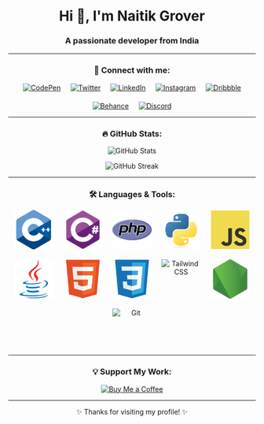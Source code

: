 <h1 align="center">Hi 👋, I'm Naitik Grover</h1>
<h3 align="center">A passionate developer from India</h3>

---

<h3 align="center">🚀 Connect with me:</h3>
<div align="center" style="display: flex; justify-content: center; gap: 20px; flex-wrap: wrap;">
    <a href="https://codepen.io/naitik-grover" target="_blank">
        <img src="https://raw.githubusercontent.com/rahuldkjain/github-profile-readme-generator/master/src/images/icons/Social/codepen.svg" alt="CodePen" height="80" width="80"/>
    </a>
    <a href="https://twitter.com/naitikgrover" target="_blank">
        <img src="https://raw.githubusercontent.com/rahuldkjain/github-profile-readme-generator/master/src/images/icons/Social/twitter.svg" alt="Twitter" height="80" width="80"/>
    </a>
    <a href="https://linkedin.com/in/naitik-grover-506632350" target="_blank">
        <img src="https://raw.githubusercontent.com/rahuldkjain/github-profile-readme-generator/master/src/images/icons/Social/linked-in-alt.svg" alt="LinkedIn" height="80" width="80"/>
    </a>
    <a href="https://instagram.com/hunterx.dev" target="_blank">
        <img src="https://raw.githubusercontent.com/rahuldkjain/github-profile-readme-generator/master/src/images/icons/Social/instagram.svg" alt="Instagram" height="80" width="80"/>
    </a>
    <a href="https://dribbble.com/naitikgrover" target="_blank">
        <img src="https://raw.githubusercontent.com/rahuldkjain/github-profile-readme-generator/master/src/images/icons/Social/dribbble.svg" alt="Dribbble" height="80" width="80"/>
    </a>
    <a href="https://www.behance.net/naitikgrover" target="_blank">
        <img src="https://raw.githubusercontent.com/rahuldkjain/github-profile-readme-generator/master/src/images/icons/Social/behance.svg" alt="Behance" height="80" width="80"/>
    </a>
    <a href="https://discord.gg/EK4V8ntZ2x" target="_blank">
        <img src="https://raw.githubusercontent.com/rahuldkjain/github-profile-readme-generator/master/src/images/icons/Social/discord.svg" alt="Discord" height="80" width="80"/>
    </a>
</div>

---

<h3 align="center">🔥 GitHub Stats:</h3>
<p align="center">
    <img src="https://github-readme-stats.vercel.app/api?username=NaitikGrover&show_icons=true&theme=tokyonight" alt="GitHub Stats" width="500px"/>
</p>
<p align="center">
    <img src="https://github-readme-streak-stats.herokuapp.com/?user=NaitikGrover&theme=tokyonight" alt="GitHub Streak" width="500px"/>
</p>

---

<h3 align="center">🛠️ Languages & Tools:</h3>
<div align="center" style="display: flex; justify-content: center; gap: 20px; flex-wrap: wrap;">
    <img src="https://raw.githubusercontent.com/devicons/devicon/master/icons/cplusplus/cplusplus-original.svg" alt="C++" width="80" height="80"/>
    <img src="https://raw.githubusercontent.com/devicons/devicon/master/icons/csharp/csharp-original.svg" alt="C#" width="80" height="80"/>
    <img src="https://raw.githubusercontent.com/devicons/devicon/master/icons/php/php-original.svg" alt="PHP" width="80" height="80"/>
    <img src="https://raw.githubusercontent.com/devicons/devicon/master/icons/python/python-original.svg" alt="Python" width="80" height="80"/>
    <img src="https://raw.githubusercontent.com/devicons/devicon/master/icons/javascript/javascript-original.svg" alt="JavaScript" width="80" height="80"/>
    <img src="https://raw.githubusercontent.com/devicons/devicon/master/icons/java/java-original.svg" alt="Java" width="80" height="80"/>
    <img src="https://raw.githubusercontent.com/devicons/devicon/master/icons/html5/html5-original.svg" alt="HTML" width="80" height="80"/>
    <img src="https://raw.githubusercontent.com/devicons/devicon/master/icons/css3/css3-original.svg" alt="CSS" width="80" height="80"/>
    <img src="https://www.vectorlogo.zone/logos/tailwindcss/tailwindcss-icon.svg" alt="Tailwind CSS" width="80" height="80"/>
    <img src="https://raw.githubusercontent.com/devicons/devicon/master/icons/nodejs/nodejs-original.svg" alt="Node.js" width="80" height="80"/>
    <img src="https://www.vectorlogo.zone/logos/git-scm/git-scm-icon.svg" alt="Git" width="80" height="80"/>
</div>

---

<h3 align="center">💡 Support My Work:</h3>
<p align="center">
    <a href="https://www.buymeacoffee.com/naitikgrover">
        <img src="https://cdn.buymeacoffee.com/buttons/v2/default-yellow.png" height="50" width="210" alt="Buy Me a Coffee"/>
    </a>
</p>

---

<p align="center">✨ Thanks for visiting my profile! ✨</p>
